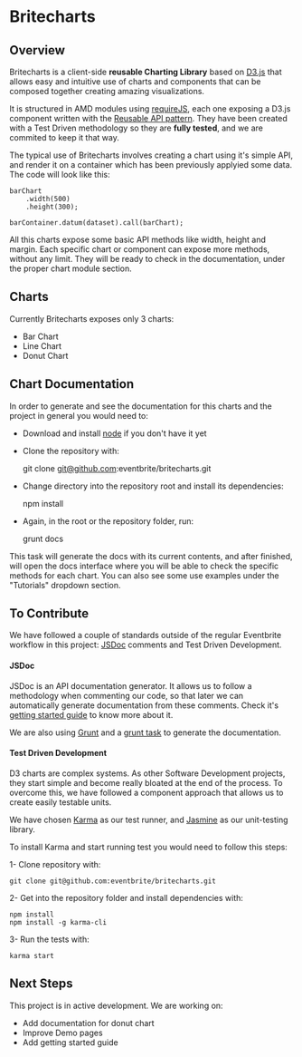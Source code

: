 Britecharts
====

## Overview

Britecharts is a client-side **reusable Charting Library** based on [D3.js](http://d3js.org/) that allows easy and intuitive use of charts and components that can be composed together creating amazing visualizations.

It is structured in AMD modules using [requireJS](http://requirejs.org/), each one exposing a D3.js component written with the [Reusable API pattern](http://bost.ocks.org/mike/chart/). They have been created with a Test Driven methodology so they are **fully tested**, and we are commited to keep it that way.

The typical use of Britecharts involves creating a chart using it's simple API, and render it on a container which has been previously applyied some data. The code will look like this:

    barChart
        .width(500)
        .height(300);

    barContainer.datum(dataset).call(barChart);

All this charts expose some basic API methods like width, height and margin. Each specific chart or component can expose more methods, without any limit. They will be ready to check in the documentation, under the proper chart module section.


## Charts

Currently Britecharts exposes only 3 charts:

 - Bar Chart
 - Line Chart
 - Donut Chart


## Chart Documentation

In order to generate and see the documentation for this charts and the project in general you would need to:

 + Download and install [node](https://nodejs.org/en/download/) if you don't have it yet
 + Clone the repository with:

    git clone git@github.com:eventbrite/britecharts.git
 + Change directory into the repository root and install its dependencies:

    npm install
 + Again, in the root or the repository folder, run:

    grunt docs

This task will generate the docs with its current contents, and after finished, will open the docs interface where you will be able to check the specific methods for each chart. You can also see some use examples under the "Tutorials" dropdown section.


## To Contribute

We have followed a couple of standards outside of the regular Eventbrite workflow in this project: [JSDoc](http://usejsdoc.org) comments and Test Driven Development.

#### JSDoc

JSDoc is an API documentation generator. It allows us to follow a methodology when commenting our code, so that later we can automatically generate documentation from these comments. Check it's [getting started guide](http://usejsdoc.org/about-getting-started.html) to know more about it.

We are also using [Grunt](http://gruntjs.com/) and a [grunt task](https://github.com/krampstudio/grunt-jsdoc) to generate the documentation.


#### Test Driven Development

D3 charts are complex systems. As other Software Development projects, they start simple and become really bloated at the end of the process. To overcome this, we have followed a component approach that allows us to create easily testable units.

We have chosen [Karma](http://karma-runner.github.io/0.13/index.html) as our test runner, and [Jasmine](http://jasmine.github.io/) as our unit-testing library.

To install Karma and start running test you would need to follow this steps:

1- Clone repository with:

    git clone git@github.com:eventbrite/britecharts.git

2- Get into the repository folder and install dependencies with:

    npm install
    npm install -g karma-cli

3- Run the tests with:

    karma start


## Next Steps
This project is in active development. We are working on:

- Add documentation for donut chart
- Improve Demo pages
- Add getting started guide

